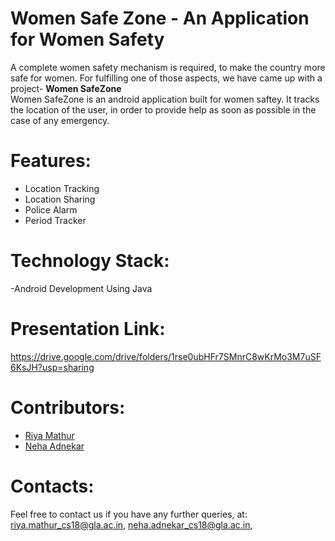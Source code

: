 

# Women Safe Zone - An Application for Women Safety


A complete women safety mechanism is required, to make the country more safe for women. For fulfilling one of those aspects, we have came up with a project- <b> Women SafeZone </b>  
Women SafeZone is an android application built for women saftey.
It tracks the location of the user, in order to provide help as soon as possible in the case of any emergency.

# Features:
- Location Tracking
- Location Sharing
- Police Alarm
- Period Tracker
 
# Technology Stack:
-Android Development Using Java

# Presentation Link:
https://drive.google.com/drive/folders/1rse0ubHFr7SMnrC8wKrMo3M7uSF6KsJH?usp=sharing

<!-- # Layout:
![](img1.jpeg) &nbsp; ![](img2.jpeg) &nbsp;
![](img3.jpeg)   &nbsp;  ![](img4.jpeg)   &nbsp;  ![](img5.jpeg) -->

# Contributors:

- [Riya Mathur](https://github.com/Blitzcoder01)
- [Neha Adnekar](https://github.com/Nehaadnekar)

# Contacts:
Feel free to contact us if you have any further queries, at:
<riya.mathur_cs18@gla.ac.in>, 
<neha.adnekar_cs18@gla.ac.in>, 
